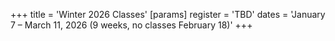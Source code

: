 +++
title = 'Winter 2026 Classes'
[params]
	register = 'TBD'
	dates = 'January 7 – March 11, 2026 (9 weeks, no classes February 18)'
+++